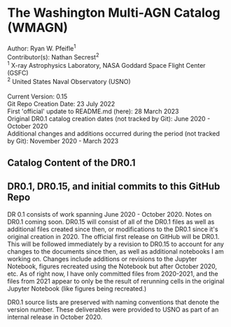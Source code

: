# The Washington Multi-AGN Catalog (WMAGN)

Author: Ryan W. Pfeifle<sup>1</sup> <br />
Contributor(s): Nathan Secrest<sup>2</sup>
<br />
<sup>1</sup> X-ray Astrophysics Laboratory, NASA Goddard Space Flight Center (GSFC)<br />
<sup>2</sup> United States Naval Observatory (USNO)<br />
<br />
Current Version: 0.15 <br />
Git Repo Creation Date: 23 July 2022 <br />
First 'official' update to README.md (here): 28 March 2023 <br />
Original DR0.1 catalog creation dates (not tracked by Git): June 2020 - October 2020 <br />
Additional changes and additions occurred during the period (not tracked by Git): November 2020 - March 2023 <br />


## Catalog Content of the DR0.1






## DR0.1, DR0.15, and initial commits to this GitHub Repo
DR 0.1 consists of work spanning June 2020 - October 2020. Notes on DR0.1 coming soon. 
DR0.15 will consist of all of the DR0.1 files as well as additional files created since then, or modifications to the DR0.1 since it's original creation in 2020. The official first release on GitHub will be DR0.1. This will be followed immediately by a revision to DR0.15 to account for any changes to the documents since then, as well as additional notebooks I am working on. Changes include additions or revisions to the Jupyter Notebook, figures recreated using the Notebook but after October 2020, etc. As of right now, I have only committed files from 2020-2021, and the files from 2021 appear to only be the result of rerunning cells in the original Jupyter Notebook (like figures being recreated.)

DR0.1 source lists are preserved with naming conventions that denote the version number. These deliverables were provided to USNO as part of an internal release in October 2020.